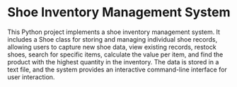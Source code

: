 # Shoe Inventory Management System
This Python project implements a shoe inventory management system. It includes a Shoe class for storing and managing individual shoe records, allowing users to capture new shoe data, view existing records, restock shoes, search for specific items, calculate the value per item, and find the product with the highest quantity in the inventory. The data is stored in a text file, and the system provides an interactive command-line interface for user interaction.
